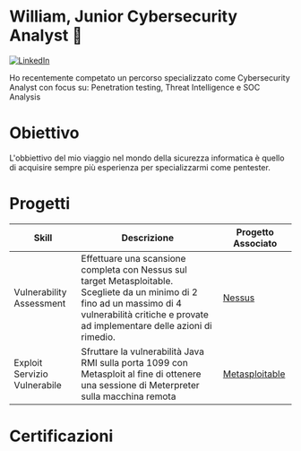 # William, Junior Cybersecurity Analyst 👋
[![LinkedIn](https://img.shields.io/badge/LinkedIn-0077B5?style=for-the-badge&logo=linkedin&logoColor=white)](https://www.linkedin.com/in/william-russo-1790b4333/)


Ho recentemente competato un percorso specializzato come Cybersecurity Analyst con focus su: Penetration testing, Threat Intelligence e SOC Analysis

# Obiettivo
L'obbiettivo del mio viaggio nel mondo della sicurezza informatica è quello di acquisire sempre più esperienza per specializzarmi come pentester.

# Progetti

| Skill                         | Descrizione                                                                                                                                                                                          | Progetto Associato                                                              |
|-------------------------------|------------------------------------------------------------------------------------------------------------------------------------------------------------------------------------------------------|---------------------------------------------------------------------------------|
| Vulnerability Assessment      | Effettuare una scansione completa con Nessus sul target Metasploitable. Scegliete da un minimo di 2 fino ad un massimo di 4 vulnerabilità critiche e provate ad implementare delle azioni di rimedio.| [Nessus](https://github.com/Willsso/Portfolio/tree/main/Nessus)                 |
| Exploit Servizio Vulnerabile  | Sfruttare la vulnerabilità Java RMI sulla porta 1099 con Metasploit al fine di ottenere una sessione di Meterpreter sulla macchina remota                                                            | [Metasploitable](https://github.com/Willsso/Portfolio/tree/main/Metasploitable) |

# Certificazioni
 
